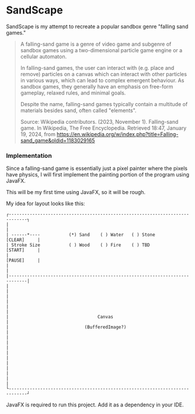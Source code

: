 # SandScape
SandScape is my attempt to recreate a popular sandbox genre "falling sand games."

>A falling-sand game is a genre of video game and subgenre of sandbox games using a two-dimensional particle game engine or a cellular automaton.
>
>In falling-sand games, the user can interact with (e.g. place and remove) particles on a canvas which can interact with other particles in various ways, which can lead to complex emergent behaviour. As sandbox games, they generally have an emphasis on free-form gameplay, relaxed rules, and minimal goals.
>
>Despite the name, falling-sand games typically contain a multitude of materials besides sand, often called "elements".
>
>Source: Wikipedia contributors. (2023, November 1). Falling-sand game. In Wikipedia, The Free Encyclopedia. Retrieved 18:47, January 19, 2024, from https://en.wikipedia.org/w/index.php?title=Falling-sand_game&oldid=1183029165

### Implementation
Since a falling-sand game is essentially just a pixel painter where the pixels have physics, I will first implement the 
painting portion of the program using JavaFX.

This will be my first time using JavaFX, so it will be rough.

My idea for layout looks like this:
```
┌-----------------------------------------------------------------------------┐
|                                                                             |
| ------*----           (*) Sand    ( ) Water   ( ) Stone         [CLEAR]     |
| Stroke Size           ( ) Wood    ( ) Fire    ( ) TBD           [START]     |    
|                                                                 [PAUSE]     |
|                                                                             |
|-----------------------------------------------------------------------------|
|                                                                             |
|                                                                             |
|                                                                             |
|                                  Canvas                                     |
|                             (BufferedImage?)                                |
|                                                                             |
|                                                                             |
|                                                                             |
|                                                                             |
|                                                                             |
└-----------------------------------------------------------------------------┘
```


JavaFX is required to run this project. Add it as a dependency in your IDE.